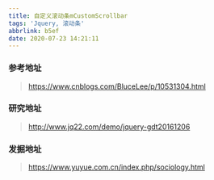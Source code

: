 ```yaml
---
title: 自定义滚动条mCustomScrollbar
tags: 'Jquery, 滚动条'
abbrlink: b5ef
date: 2020-07-23 14:21:11
---
```


### 参考地址
> https://www.cnblogs.com/BluceLee/p/10531304.html

### 研究地址
> http://www.jq22.com/demo/jquery-gdt20161206

### 发掘地址
> https://www.yuyue.com.cn/index.php/sociology.html